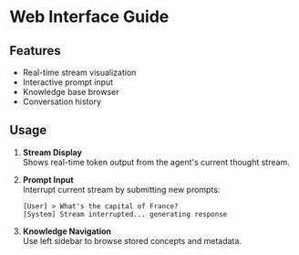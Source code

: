 # Web Interface Guide

## Features

- Real-time stream visualization
- Interactive prompt input
- Knowledge base browser
- Conversation history

## Usage

1. **Stream Display**  
   Shows real-time token output from the agent's current thought stream.

2. **Prompt Input**  
   Interrupt current stream by submitting new prompts:
   ```text
   [User] > What's the capital of France?
   [System] Stream interrupted... generating response
   ```

3. **Knowledge Navigation**  
   Use left sidebar to browse stored concepts and metadata.
